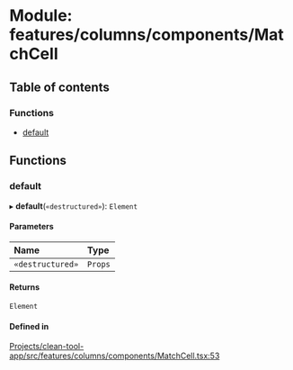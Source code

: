 # Module: features/columns/components/MatchCell

## Table of contents

### Functions

- [default](../wiki/features.columns.components.MatchCell#default)

## Functions

### default

▸ **default**(`«destructured»`): `Element`

#### Parameters

| Name | Type |
| :------ | :------ |
| `«destructured»` | `Props` |

#### Returns

`Element`

#### Defined in

[Projects/clean-tool-app/src/features/columns/components/MatchCell.tsx:53](https://github.com/yuckyh/clean-tool-app/blob/e8c585b/src/features/columns/components/MatchCell.tsx#L53)

